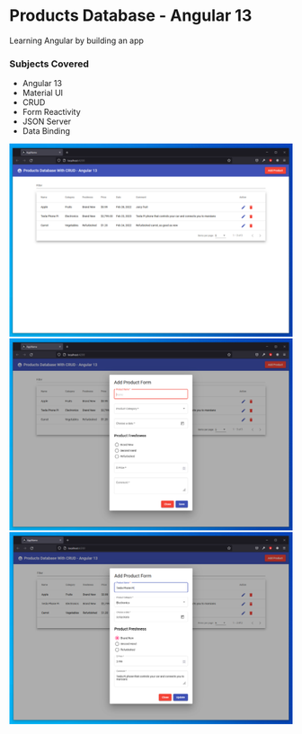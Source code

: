 # Products Database - Angular 13

Learning Angular by building an app

### Subjects Covered

- Angular 13
- Material UI
- CRUD
- Form Reactivity
- JSON Server
- Data Binding

![name](https://github.com/matshel/productdb-angular/blob/master/src/images/app-image-table.PNG)
![name](https://github.com/matshel/productdb-angular/blob/master/src/images/app-image-add.PNG)
![name](https://github.com/matshel/productdb-angular/blob/master/src/images/app-image-update.PNG)
